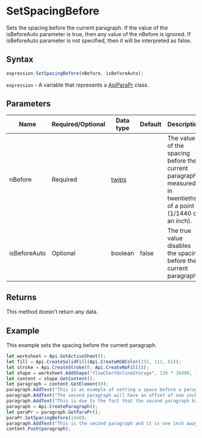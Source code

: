 # SetSpacingBefore

Sets the spacing before the current paragraph. If the value of the isBeforeAuto parameter is true, then any value of the nBefore is ignored. If isBeforeAuto parameter is not specified, then it will be interpreted as false.

## Syntax

```javascript
expression.SetSpacingBefore(nBefore, isBeforeAuto);
```

`expression` - A variable that represents a [ApiParaPr](../ApiParaPr.md) class.

## Parameters

| **Name** | **Required/Optional** | **Data type** | **Default** | **Description** |
| ------------- | ------------- | ------------- | ------------- | ------------- |
| nBefore | Required | [twips](../../Enumeration/twips.md) |  | The value of the spacing before the current paragraph measured in twentieths of a point (1/1440 of an inch). |
| isBeforeAuto | Optional | boolean | false | The true value disables the spacing before the current paragraph. |

## Returns

This method doesn't return any data.

## Example

This example sets the spacing before the current paragraph.

```javascript editor-xlsx
let worksheet = Api.GetActiveSheet();
let fill = Api.CreateSolidFill(Api.CreateRGBColor(255, 111, 61));
let stroke = Api.CreateStroke(0, Api.CreateNoFill());
let shape = worksheet.AddShape("flowChartOnlineStorage", 120 * 36000, 70 * 36000, fill, stroke, 0, 2 * 36000, 0, 3 * 36000);
let content = shape.GetContent();
let paragraph = content.GetElement(0);
paragraph.AddText("This is an example of setting a space before a paragraph. ");
paragraph.AddText("The second paragraph will have an offset of one inch from the top. ");
paragraph.AddText("This is due to the fact that the second paragraph has this offset enabled.");
paragraph = Api.CreateParagraph();
let paraPr = paragraph.GetParaPr();
paraPr.SetSpacingBefore(1440);
paragraph.AddText("This is the second paragraph and it is one inch away from the first paragraph.");
content.Push(paragraph);
```
